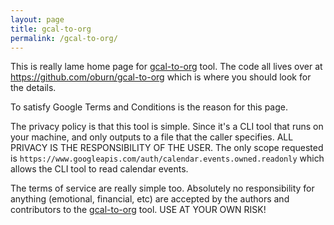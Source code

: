 ```yaml
---
layout: page
title: gcal-to-org
permalink: /gcal-to-org/
---
```


This is really lame home page for [gcal-to-org](https://github.com/oburn/gcal-to-org) tool. The code all lives over at <https://github.com/oburn/gcal-to-org> which is where you should look for the details.

To satisfy Google Terms and Conditions is the reason for this page.

The privacy policy is that this tool is simple. Since it's a CLI tool that runs on your machine, and only outputs to a file that the caller specifies. ALL PRIVACY IS THE RESPONSIBILITY OF THE USER. The only scope requested is `https://www.googleapis.com/auth/calendar.events.owned.readonly` which allows the CLI tool to read calendar events.

The terms of service are really simple too. Absolutely no responsibility for anything (emotional, financial, etc) are accepted by the authors and contributors to the [gcal-to-org](https://github.com/oburn/gcal-to-org) tool. USE AT YOUR OWN RISK!
